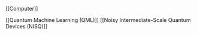 [[Computer]]

[[Quantum Machine Learning (QML)]]
[[Noisy Intermediate-Scale Quantum Devices (NISQ)]]
